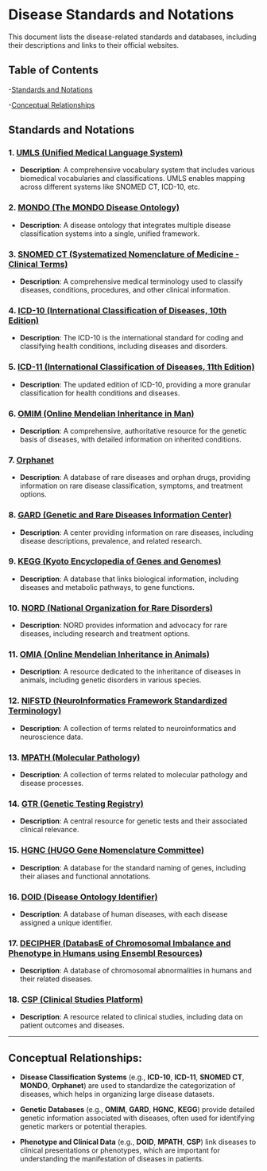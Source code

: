 # Disease Standards and Notations

This document lists the disease-related standards and databases, including their descriptions and links to their official websites.

## Table of Contents

-[Standards and Notations](#standards_and_notations)

-[Conceptual Relationships](#conceptual-relationships)


## Standards and Notations

### 1. [UMLS (Unified Medical Language System)](https://www.nlm.nih.gov/research/umls/)
- **Description**: A comprehensive vocabulary system that includes various biomedical vocabularies and classifications. UMLS enables mapping across different systems like SNOMED CT, ICD-10, etc.

### 2. [MONDO (The MONDO Disease Ontology)](https://mondo.monarchinitiative.org/)
- **Description**: A disease ontology that integrates multiple disease classification systems into a single, unified framework.

### 3. [SNOMED CT (Systematized Nomenclature of Medicine - Clinical Terms)](https://www.snomed.org/)
- **Description**: A comprehensive medical terminology used to classify diseases, conditions, procedures, and other clinical information.

### 4. [ICD-10 (International Classification of Diseases, 10th Edition)](https://www.who.int/classifications/icd/en/)
- **Description**: The ICD-10 is the international standard for coding and classifying health conditions, including diseases and disorders.

### 5. [ICD-11 (International Classification of Diseases, 11th Edition)](https://www.who.int/classifications/icd/en/)
- **Description**: The updated edition of ICD-10, providing a more granular classification for health conditions and diseases.

### 6. [OMIM (Online Mendelian Inheritance in Man)](https://www.omim.org/)
- **Description**: A comprehensive, authoritative resource for the genetic basis of diseases, with detailed information on inherited conditions.

### 7. [Orphanet](https://www.orpha.net/)
- **Description**: A database of rare diseases and orphan drugs, providing information on rare disease classification, symptoms, and treatment options.

### 8. [GARD (Genetic and Rare Diseases Information Center)](https://rarediseases.info.nih.gov/)
- **Description**: A center providing information on rare diseases, including disease descriptions, prevalence, and related research.

### 9. [KEGG (Kyoto Encyclopedia of Genes and Genomes)](https://www.kegg.jp/)
- **Description**: A database that links biological information, including diseases and metabolic pathways, to gene functions.

### 10. [NORD (National Organization for Rare Disorders)](https://rarediseases.org/)
- **Description**: NORD provides information and advocacy for rare diseases, including research and treatment options.

### 11. [OMIA (Online Mendelian Inheritance in Animals)](https://omia.org/)
- **Description**: A resource dedicated to the inheritance of diseases in animals, including genetic disorders in various species.

### 12. [NIFSTD (NeuroInformatics Framework Standardized Terminology)](https://www.nif.org/)
- **Description**: A collection of terms related to neuroinformatics and neuroscience data.

### 13. [MPATH (Molecular Pathology)](https://www.monarchinitiative.org/)
- **Description**: A collection of terms related to molecular pathology and disease processes.

### 14. [GTR (Genetic Testing Registry)](https://www.ncbi.nlm.nih.gov/gtr/)
- **Description**: A central resource for genetic tests and their associated clinical relevance.

### 15. [HGNC (HUGO Gene Nomenclature Committee)](https://www.genenames.org/)
- **Description**: A database for the standard naming of genes, including their aliases and functional annotations.

### 16. [DOID (Disease Ontology Identifier)](http://disease-ontology.org/)
- **Description**: A database of human diseases, with each disease assigned a unique identifier.

### 17. [DECIPHER (DatabasE of Chromosomal Imbalance and Phenotype in Humans using Ensembl Resources)](https://www.deciphergenomics.org/)
- **Description**: A database of chromosomal abnormalities in humans and their related diseases.

### 18. [CSP (Clinical Studies Platform)](https://clinicalstudies.info.nih.gov/)
- **Description**: A resource related to clinical studies, including data on patient outcomes and diseases.

---

##  Conceptual Relationships:

- **Disease Classification Systems** (e.g., **ICD-10**, **ICD-11**, **SNOMED CT**, **MONDO**, **Orphanet**) are used to standardize the categorization of diseases, which helps in organizing large disease datasets.

- **Genetic Databases** (e.g., **OMIM**, **GARD**, **HGNC**, **KEGG**) provide detailed genetic information associated with diseases, often used for identifying genetic markers or potential therapies.

- **Phenotype and Clinical Data** (e.g., **DOID**, **MPATH**, **CSP**) link diseases to clinical presentations or phenotypes, which are important for understanding the manifestation of diseases in patients.
